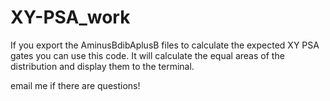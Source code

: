 # XY-PSA_work

If you export the AminusBdibAplusB files to calculate the expected
XY PSA gates you can use this code. It will calculate the equal areas of the
distribution and display them to the terminal.

email me if there are questions!
